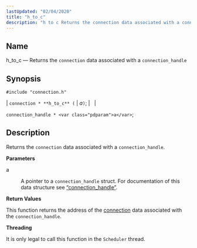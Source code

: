 ```yaml
---
lastUpdated: "02/04/2020"
title: "h_to_c"
description: "h to c Returns the connection data associated with a connection handle connection h to c a connection handle a Returns the connection data associated with a connection handle a A pointer to a connection handle struct For documentation of this data structure see Section 68 10 connection handle This..."
---
```


<a name="apis.h_to_c"></a> 
## Name

h_to_c — Returns the `connection` data associated with a `connection_handle`

## Synopsis

`#include "connection.h"`

| `connection * **h_to_c** (` | <var class="pdparam">a</var>`)`; |   |

`connection_handle * <var class="pdparam">a</var>`;<a name="idp49098560"></a> 
## Description

Returns the `connection` data associated with a `connection_handle`.

**<a name="idp49100656"></a> Parameters**

<dl class="variablelist">

<dt>a</dt>

<dd>

A pointer to a `connection_handle` struct. For documentation of this data structure see [“connection_handle”](/momentum/3/3-api/structs-connection-handle).

</dd>

</dl>

**<a name="idp49104448"></a> Return Values**

This function returns the address of the [connection](/momentum/3/3-api/structs-connection) data associated with the `connection_handle`.

**<a name="idp49106560"></a> Threading**

It is only legal to call this function in the `Scheduler` thread.